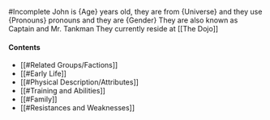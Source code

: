 #Incomplete
John is {Age} years old, they are from {Universe} and they use {Pronouns} pronouns and they are {Gender}
They are also known as Captain and Mr. Tankman
They currently reside at [[The Dojo]]
#### Contents
- [[#Related Groups/Factions]]
- [[#Early Life]]
- [[#Physical Description/Attributes]]
- [[#Training and Abilities]]
- [[#Family]]
- [[#Resistances and Weaknesses]]